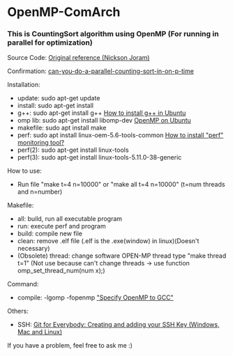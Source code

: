 # OpenMP-ComArch

### This is CountingSort algorithm using OpenMP (For running in parallel for optimization)

Source Code: [Original reference (Nickson Joram)](
https://medium.com/geekculture/implementation-and-performance-analysis-of-parallel-and-serial-counting-sort-algorithm-using-openmp-56016f9ccb5c)

Confirmation: [can-you-do-a-parallel-counting-sort-in-on-p-time](
https://stackoverflow.com/questions/39903181/can-you-do-a-parallel-counting-sort-in-on-p-time)

Installation:
- update: sudo apt-get update
- install: sudo apt-get install
- g++: sudo apt-get install g++ [How to install g++ in Ubuntu](https://askubuntu.com/questions/481807/how-to-install-g-in-ubuntu-14-04)
- omp lib: sudo apt-get install libomp-dev [OpenMP on Ubuntu](https://medium.com/swlh/openmp-on-ubuntu-1145355eeb2)
- makefile: sudo apt install make
- perf: sudo apt install linux-oem-5.6-tools-common [How to install "perf" monitoring tool?](https://askubuntu.com/questions/50145/how-to-install-perf-monitoring-tool)
- perf(2): sudo apt-get install linux-tools
- perf(3): sudo apt-get install linux-tools-5.11.0-38-generic


How to use:
- Run file "make t=4 n=10000" or "make all t=4 n=10000" (t=num threads and n=number)

Makefile:
- all: build, run all executable program
- run: execute perf and program
- build: compile new file
- clean: remove .elf file (.elf is the .exe(window) in linux)(Doesn't necessary)
- (Obsolete) thread: change software OPEN-MP thread type "make thread t=1" (Not use because can't change threads -> use function omp_set_thread_num(num x);)

Command:
- compile: -lgomp -fopenmp ["Specify OpenMP to GCC"](https://stackoverflow.com/questions/6351961/specify-openmp-to-gcc/6353399)

Others:
- SSH: [Git for Everybody: Creating and adding your SSH Key (Windows, Mac and Linux)](https://www.youtube.com/watch?v=Z3ELWci34cM&ab_channel=CodingForEverybody)

If you have a problem, feel free to ask me :) 

